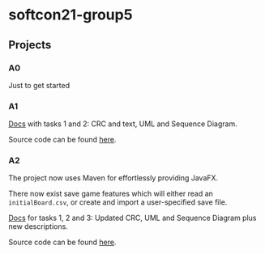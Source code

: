 # softcon21-group5

## Projects

### A0

Just to get started

### A1

[Docs](a1/docs) with tasks 1 and 2: CRC and text, UML and Sequence Diagram.

Source code can be found [here](a1/src/ch/uzh/softcon/one).

### A2

The project now uses Maven for effortlessly providing JavaFX.

There now exist save game features which will either read an `initialBoard.csv`, or create and import a user-specified save file.

[Docs](a2/docs) for tasks 1, 2 and 3: Updated CRC, UML and Sequence Diagram plus new descriptions.

Source code can be found [here](a2/src/ch/uzh/softcon/one).
